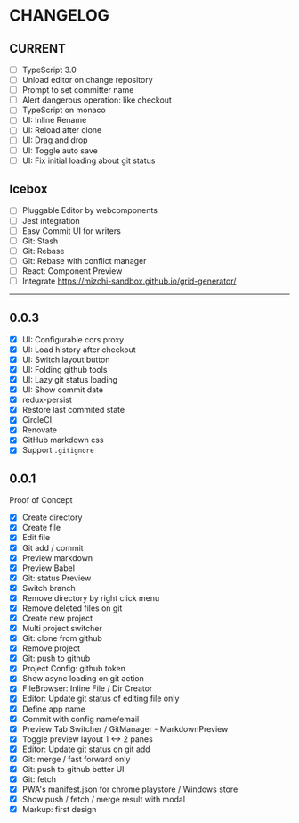 # CHANGELOG

## CURRENT

- [ ] TypeScript 3.0
- [ ] Unload editor on change repository
- [ ] Prompt to set committer name
- [ ] Alert dangerous operation: like checkout
- [ ] TypeScript on monaco
- [ ] UI: Inline Rename
- [ ] UI: Reload after clone
- [ ] UI: Drag and drop
- [ ] UI: Toggle auto save
- [ ] UI: Fix initial loading about git status

## Icebox

- [ ] Pluggable Editor by webcomponents
- [ ] Jest integration
- [ ] Easy Commit UI for writers
- [ ] Git: Stash
- [ ] Git: Rebase
- [ ] Git: Rebase with conflict manager
- [ ] React: Component Preview
- [ ] Integrate https://mizchi-sandbox.github.io/grid-generator/

---

## 0.0.3

- [x] UI: Configurable cors proxy
- [x] UI: Load history after checkout
- [x] UI: Switch layout button
- [x] UI: Folding github tools
- [x] UI: Lazy git status loading
- [x] UI: Show commit date
- [x] redux-persist
- [x] Restore last commited state
- [x] CircleCI
- [x] Renovate
- [x] GitHub markdown css
- [x] Support `.gitignore`

## 0.0.1

Proof of Concept

- [x] Create directory
- [x] Create file
- [x] Edit file
- [x] Git add / commit
- [x] Preview markdown
- [x] Preview Babel
- [x] Git: status Preview
- [x] Switch branch
- [x] Remove directory by right click menu
- [x] Remove deleted files on git
- [x] Create new project
- [x] Multi project switcher
- [x] Git: clone from github
- [x] Remove project
- [x] Git: push to github
- [x] Project Config: github token
- [x] Show async loading on git action
- [x] FileBrowser: Inline File / Dir Creator
- [x] Editor: Update git status of editing file only
- [x] Define app name
- [x] Commit with config name/email
- [x] Preview Tab Switcher / GitManager - MarkdownPreview
- [x] Toggle preview layout 1 <-> 2 panes
- [x] Editor: Update git status on git add
- [x] Git: merge / fast forward only
- [x] Git: push to github better UI
- [x] Git: fetch
- [x] PWA's manifest.json for chrome playstore / Windows store
- [x] Show push / fetch / merge result with modal
- [x] Markup: first design
